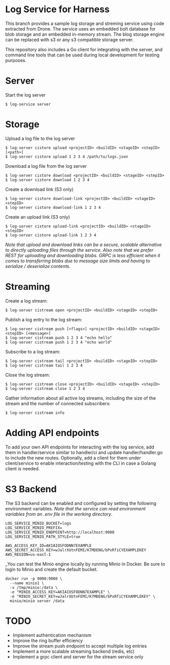 # Log Service for Harness

This branch provides a sample log storage and streming service using code extracted from Drone. The service uses an embedded bolt database for blob storage and an embedded in-memory stream. The blog storage engine can be replaced with s3 or any s3 compatible storage server.

This repository also includes a Go client for integrating with the server, and command line tools that can be used during local development for testing purposes.

# Server

Start the log server

```
$ log-service server
```

# Storage

Upload a log file to the log server

```
$ log-server cistore upload <projectID> <buildID> <stageID> <stepID> [<path>]
$ log-server cistore upload 1 2 3 4 /path/to/logs.json
```

Download a log file from the log server

```
$ log-server cistore download <projectID> <buildID> <stageID> <stepID>
$ log-server cistore download 1 2 3 4
```

Create a download link (S3 only)

```
$ log-server cistore download-link <projectID> <buildID> <stageID> <stepID>
$ log-server cistore download-link 1 2 3 4
```

Create an upload link (S3 only)

```
$ log-server cistore upload-link <projectID> <buildID> <stageID> <stepID>
$ log-server cistore upload-link 1 2 3 4
```

_Note that upload and download links can be a secure, scalable alternative to directly uploading files through the service. Also note that we prefer REST for uploading and downloading blobs. GRPC is less efficient when it comes to transferring blobs due to message size limits and having to serialize / deserialize contents._

# Streaming

Create a log stream:

```
$ log-server cistream open <projectID> <buildID> <stageID> <stepID>
```

Publish a log entry to the log stream:

```
$ log-server cistream push [<flags>] <projectID> <buildID> <stageID> <stepID> [<message>]
$ log-server cistream push 1 2 3 4 "echo hello"
$ log-server cistream push 1 2 3 4 "echo world"
```

Subscribe to a log stream:

```
$ log-server cistream tail <projectID> <buildID> <stageID> <stepID>
$ log-server cistream tail 1 2 3 4
```

Close the log stream:

```
$ log-server cistream close <projectID> <buildID> <stageID> <stepID>
$ log-server cistream close 1 2 3 4
```

Gather information about all active log streams, including the size of the stream and the number of connected subscribers:

```
$ log-server cistream info
```

# Adding API endpoints
To add your own API endpoints for interacting with the log service, add them in handler/service similar to handler/ci and update handler/handler.go to include the new routes.
Optionally, add a client for them under client/service to enable interaction/testing with the CLI in case a Golang client is needed.

# S3 Backend

The S3 backend can be enabled and configured by setting the following environment variables. _Note that the service can read environment variables from an .env file in the working directory_.

```text
LOG_SERVICE_MINIO_BUCKET=logs
LOG_SERVICE_MINIO_PREFIX=
LOG_SERVICE_MINIO_ENDPOINT=http://localhost:9000
LOG_SERVICE_MINIO_PATH_STYLE=true

AWS_ACCESS_KEY_ID=AKIAIOSFODNN7EXAMPLE
AWS_SECRET_ACCESS_KEY=wJalrXUtnFEMI/K7MDENG/bPxRfiCYEXAMPLEKEY
AWS_REGION=us-east-1
```

_You can test the Minio engine locally by running Minio in Docker. Be sure to login to Minio and create the default bucket.

```text
docker run -p 9000:9000 \
  --name minio1 \
  -v /tmp/minio:/data \
  -e "MINIO_ACCESS_KEY=AKIAIOSFODNN7EXAMPLE" \
  -e "MINIO_SECRET_KEY=wJalrXUtnFEMI/K7MDENG/bPxRfiCYEXAMPLEKEY" \
  minio/minio server /data
```

# TODO

- Implement authentication mechanism
- Improve the ring buffer efficiency
- Improve the stream push endpoint to accept multiple log entries
- Implement a more scalable streaming backend (redis, etc)
- Implement a grpc client and server for the stream service only
